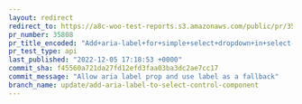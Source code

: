 ```yaml
---
layout: redirect
redirect_to: https://a8c-woo-test-reports.s3.amazonaws.com/public/pr/35808/api/index.html
pr_number: 35808
pr_title_encoded: "Add+aria-label+for+simple+select+dropdown+in+select-control+component"
pr_test_type: api
last_published: "2022-12-05 17:18:53 +0000"
commit_sha: f45560a721da27fd12efd3faa03ba3dc2ae7cc17
commit_message: "Allow aria label prop and use label as a fallback"
branch_name: update/add-aria-label-to-select-control-component
---
```

